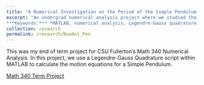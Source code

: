 ```yaml
---
title: "A Numerical Investigation on the Period of the Simple Pendulum Problem (2014)"
excerpt: "An undergrad numerical analysis project where we studied the Simple Pendulum Problem using MATLAB.<br> 
***Keywords:*** *MATLAB, numerical analysis, Legendre-Gauss quadrature, elliptical integrals, undegrad*" #add this to add an image inside the "" <br/><img src='R001_padic/500x300.png'>
collection: research
permalink: /research/NumAnl_Pen
---
```


This was my end of term project for CSU Fullerton’s Math 340 Numerical Analysis. In this project, we use a Legendre-Gauss Quadrature script within MATLAB to calculate the motion equations for a Simple Pendulum.

[Math 340 Term Project](R003_numanl_pendulum/Math_340_A_Numerical_Investigation_on_the_Period_the_Simple_Pendulum_Problem.pdf)